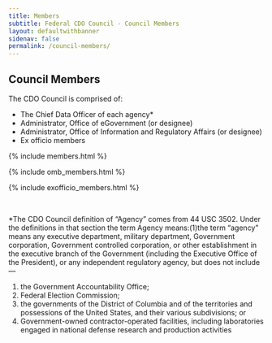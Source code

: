 ```yaml
---
title: Members
subtitle: Federal CDO Council - Council Members
layout: defaultwithbanner
sidenav: false
permalink: /council-members/
---
```


## Council Members
The CDO Council is comprised of:
* The Chief Data Officer of each agency*
* Administrator, Office of eGovernment (or designee) 
* Administrator, Office of Information and Regulatory Affairs (or designee)
* Ex officio members

{% include members.html %}

{% include omb_members.html %}

{% include exofficio_members.html %}

&nbsp;

*The CDO Council definition of “Agency” comes from 44 USC 3502.  Under the definitions in that section the term Agency means:(1)the term “agency” means any executive department, military department, Government corporation, Government controlled corporation, or other establishment in the executive branch of the Government (including the Executive Office of the President), or any independent regulatory agency, but does not include—


<ol class="ol-upperCase">
  <li>the Government Accountability Office;</li>
  <li>Federal Election Commission;</li>
  <li>the governments of the District of Columbia and of the territories and possessions of the United States, and their various subdivisions; or</li>
  <li>Government-owned contractor-operated facilities, including laboratories engaged in national defense research and production activities</li>
</ol>

